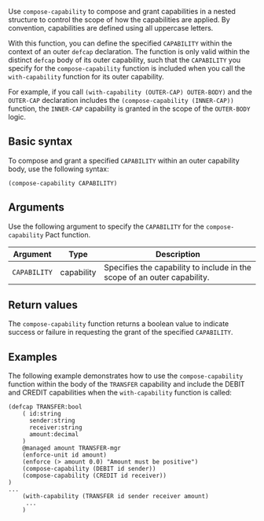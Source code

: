
Use `compose-capability` to compose and grant capabilities in a nested structure to control the scope of how the capabilities are applied.
By convention, capabilities are defined using all uppercase letters.

With this function, you can define the specified `CAPABILITY` within the context of an outer `defcap` declaration.
The function is only valid within the distinct `defcap` body of its outer capability, such that the `CAPABILITY` you specify for the `compose-capability` function is included when you call the `with-capability` function for its outer capability. 

For example, if you call `(with-capability (OUTER-CAP) OUTER-BODY)` and the `OUTER-CAP` declaration includes the `(compose-capability (INNER-CAP))` function, the `INNER-CAP` capability is granted in the scope of the `OUTER-BODY` logic.

## Basic syntax

To compose and grant a specified `CAPABILITY` within an outer capability body, use the following syntax:

```pact
(compose-capability CAPABILITY)
```

## Arguments

Use the following argument to specify the `CAPABILITY` for the `compose-capability` Pact function.

| Argument | Type | Description |
| --- | --- | --- |
| `CAPABILITY` | capability | Specifies the capability to include in the scope of an outer capability. |

## Return values

The `compose-capability` function returns a boolean value to indicate success or failure in requesting the grant of the specified `CAPABILITY`.

## Examples

The following example demonstrates how to use the `compose-capability` function within the body of the `TRANSFER` capability and include the DEBIT and CREDIT capabilities when the `with-capability` function is called:

```pact
(defcap TRANSFER:bool
    ( id:string
      sender:string
      receiver:string
      amount:decimal
    )
    @managed amount TRANSFER-mgr
    (enforce-unit id amount)
    (enforce (> amount 0.0) "Amount must be positive")
    (compose-capability (DEBIT id sender))
    (compose-capability (CREDIT id receiver))
)
...
    (with-capability (TRANSFER id sender receiver amount)
     ...
    )
```
